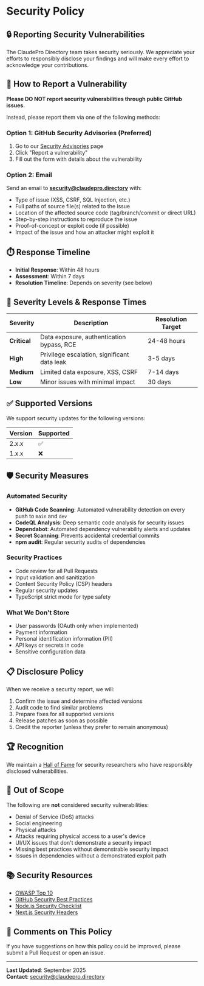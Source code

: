 # Security Policy

## 🔒 Reporting Security Vulnerabilities

The ClaudePro Directory team takes security seriously. We appreciate your efforts to responsibly disclose your findings and will make every effort to acknowledge your contributions.

## 📮 How to Report a Vulnerability

**Please DO NOT report security vulnerabilities through public GitHub issues.**

Instead, please report them via one of the following methods:

### Option 1: GitHub Security Advisories (Preferred)
1. Go to our [Security Advisories](https://github.com/JSONbored/claudepro-directory/security/advisories) page
2. Click "Report a vulnerability"
3. Fill out the form with details about the vulnerability

### Option 2: Email
Send an email to **security@claudepro.directory** with:
- Type of issue (XSS, CSRF, SQL Injection, etc.)
- Full paths of source file(s) related to the issue
- Location of the affected source code (tag/branch/commit or direct URL)
- Step-by-step instructions to reproduce the issue
- Proof-of-concept or exploit code (if possible)
- Impact of the issue and how an attacker might exploit it

## ⏱️ Response Timeline

- **Initial Response**: Within 48 hours
- **Assessment**: Within 7 days
- **Resolution Timeline**: Depends on severity (see below)

## 🎯 Severity Levels & Response Times

| Severity | Description | Resolution Target |
|----------|------------|-------------------|
| **Critical** | Data exposure, authentication bypass, RCE | 24-48 hours |
| **High** | Privilege escalation, significant data leak | 3-5 days |
| **Medium** | Limited data exposure, XSS, CSRF | 7-14 days |
| **Low** | Minor issues with minimal impact | 30 days |

## ✅ Supported Versions

We support security updates for the following versions:

| Version | Supported          |
| ------- | ------------------ |
| 2.x.x   | :white_check_mark: |
| 1.x.x   | :x:                |

## 🛡️ Security Measures

### Automated Security

- **GitHub Code Scanning**: Automated vulnerability detection on every push to `main` and `dev`
- **CodeQL Analysis**: Deep semantic code analysis for security issues
- **Dependabot**: Automated dependency vulnerability alerts and updates
- **Secret Scanning**: Prevents accidental credential commits
- **npm audit**: Regular security audits of dependencies

### Security Practices

- Code review for all Pull Requests
- Input validation and sanitization
- Content Security Policy (CSP) headers
- Regular security updates
- TypeScript strict mode for type safety

### What We Don't Store

- User passwords (OAuth only when implemented)
- Payment information
- Personal identification information (PII)
- API keys or secrets in code
- Sensitive configuration data

## 📋 Disclosure Policy

When we receive a security report, we will:

1. Confirm the issue and determine affected versions
2. Audit code to find similar problems
3. Prepare fixes for all supported versions
4. Release patches as soon as possible
5. Credit the reporter (unless they prefer to remain anonymous)

## 🏆 Recognition

We maintain a [Hall of Fame](https://github.com/JSONbored/claudepro-directory/security/hall-of-fame) for security researchers who have responsibly disclosed vulnerabilities.

## 🚫 Out of Scope

The following are **not** considered security vulnerabilities:

- Denial of Service (DoS) attacks
- Social engineering
- Physical attacks
- Attacks requiring physical access to a user's device
- UI/UX issues that don't demonstrate a security impact
- Missing best practices without demonstrable security impact
- Issues in dependencies without a demonstrated exploit path

## 📚 Security Resources

- [OWASP Top 10](https://owasp.org/www-project-top-ten/)
- [GitHub Security Best Practices](https://docs.github.com/en/code-security)
- [Node.js Security Checklist](https://github.com/goldbergyoni/nodebestpractices#6-security-best-practices)
- [Next.js Security Headers](https://nextjs.org/docs/advanced-features/security-headers)

## 💬 Comments on This Policy

If you have suggestions on how this policy could be improved, please submit a Pull Request or open an issue.

---

**Last Updated**: September 2025  
**Contact**: security@claudepro.directory